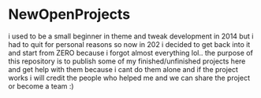 # NewOpenProjects
i used to be a small beginner in theme and tweak development in 2014 but i had to quit for personal reasons so now in 202 i decided to get back into it and start from ZERO because i forgot almost everything lol.. the purpose of this repository is to publish some of my finished/unfinished projects here and get help with them because i cant do them alone and if the project works i will credit the people who helped me and we can share the project or become a team :)
